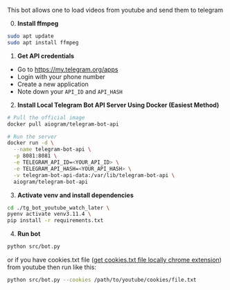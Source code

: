 This bot allows one to load videos from youtube and send them to telegram

0) **Install ffmpeg**

```bash
sudo apt update
sudo apt install ffmpeg
```


1) **Get API credentials**

- Go to https://my.telegram.org/apps
- Login with your phone number
- Create a new application
- Note down your `API_ID` and `API_HASH`



2) **Install Local Telegram Bot API Server
Using Docker (Easiest Method)**

```bash
# Pull the official image
docker pull aiogram/telegram-bot-api

# Run the server
docker run -d \
  --name telegram-bot-api \
  -p 8081:8081 \
  -e TELEGRAM_API_ID=<YOUR_API_ID> \
  -e TELEGRAM_API_HASH=<YOUR_API_HASH> \
  -v telegram-bot-api-data:/var/lib/telegram-bot-api \
  aiogram/telegram-bot-api
```

3) **Activate venv and install dependencies**

```bash
cd ./tg_bot_youtube_watch_later \
pyenv activate venv3.11.4 \
pip install -r requirements.txt
```

4) **Run bot**

```bash
python src/bot.py
```

or if you have cookies.txt file ([get cookies.txt file locally chrome extension](https://chromewebstore.google.com/detail/get-cookiestxt-locally/cclelndahbckbenkjhflpdbgdldlbecc)) from youtube then run like this:

```bash
python src/bot.py --cookies /path/to/youtube/cookies/file.txt
```


